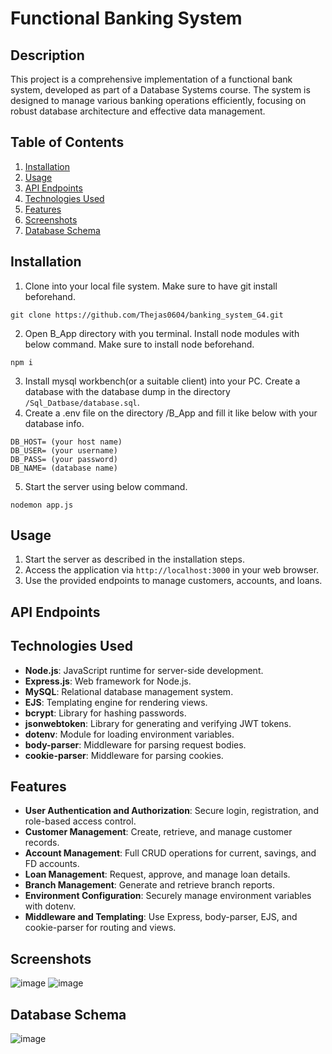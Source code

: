 # Functional Banking System

## Description
This project is a comprehensive implementation of a functional bank system, developed as part of a Database Systems course. The system is designed to manage various banking operations efficiently, focusing on robust database architecture and effective data management.

## Table of Contents

1. [Installation](#installation)
2. [Usage](#usage)
3. [API Endpoints](#api-endpoints)
4. [Technologies Used](#technologies-used)
5. [Features](#features)
6. [Screenshots](#screenshots)
7. [Database Schema](#database-schema)

## Installation
1. Clone into your local file system. Make sure to have git install beforehand.

```
git clone https://github.com/Thejas0604/banking_system_G4.git
```
2. Open B_App directory with you terminal. Install node modules with below command. Make sure to install node beforehand.
```
npm i
```
3. Install mysql workbench(or a suitable client) into your PC. Create a database with the database dump in the directory `/Sql_Datbase/database.sql`.
4. Create a .env file on the directory /B_App and fill it like below with your database info.
```
DB_HOST= (your host name)
DB_USER= (your username)
DB_PASS= (your password)
DB_NAME= (database name)
```
 5. Start the server using below command.
```
nodemon app.js
```


## Usage
1. Start the server as described in the installation steps.
2. Access the application via `http://localhost:3000` in your web browser.
3. Use the provided endpoints to manage customers, accounts, and loans.

## API Endpoints

## Technologies Used
- **Node.js**: JavaScript runtime for server-side development.
- **Express.js**: Web framework for Node.js.
- **MySQL**: Relational database management system.
- **EJS**: Templating engine for rendering views.
- **bcrypt**: Library for hashing passwords.
- **jsonwebtoken**: Library for generating and verifying JWT tokens.
- **dotenv**: Module for loading environment variables.
- **body-parser**: Middleware for parsing request bodies.
- **cookie-parser**: Middleware for parsing cookies.

## Features
- **User Authentication and Authorization**: Secure login, registration, and role-based access control.
- **Customer Management**: Create, retrieve, and manage customer records.
- **Account Management**: Full CRUD operations for current, savings, and FD accounts.
- **Loan Management**: Request, approve, and manage loan details.
- **Branch Management**: Generate and retrieve branch reports.
- **Environment Configuration**: Securely manage environment variables with dotenv.
- **Middleware and Templating**: Use Express, body-parser, EJS, and cookie-parser for routing and views.


## Screenshots
![image](https://github.com/Thejas0604/banking_system_G4/assets/109301978/ffc5c5be-8ec4-4dba-a0ce-35a0ac25bdee)
![image](https://github.com/Thejas0604/banking_system_G4/assets/109301978/d438004e-1296-4509-837f-050412a80acb)



## Database Schema

![image](https://github.com/Thejas0604/banking_system_G4/assets/109301978/dcd89c23-7708-4676-bafa-baaec30e28e8)

